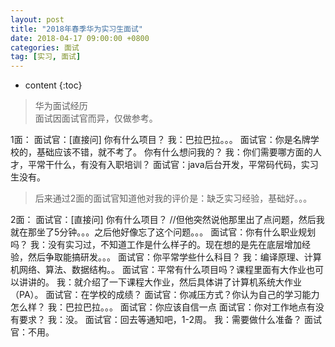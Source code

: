 ```yaml
---
layout: post
title: "2018年春季华为实习生面试"
date: 2018-04-17 09:00:00 +0800 
categories: 面试
tag: [实习, 面试]
---
```

* content
{:toc}

> 华为面试经历
<br>面试因面试官而异，仅做参考。

<!-- more -->
1面：
    面试官：[直接问] 你有什么项目？
    我：巴拉巴拉。。。
    面试官：你是名牌学校的，基础应该不错，就不考了。 你有什么想问我的？
    我：你们需要哪方面的人才，平常干什么，有没有入职培训？
    面试官：java后台开发，平常码代码，实习生没有。
> 后来通过2面的面试官知道他对我的评价是：缺乏实习经验，基础好。。。

2面：
    面试官：[直接问] 你有什么项目？
    //但他突然说他那里出了点问题，然后我就在那坐了5分钟。。。之后他好像忘了这个问题。。。
    面试官：你有什么职业规划吗？
    我：没有实习过，不知道工作是什么样子的。现在想的是先在底层增加经验，然后争取能搞研发。。。
    面试官：你平常学些什么科目？
    我：编译原理、计算机网络、算法、数据结构。。
    面试官：平常有什么项目吗？课程里面有大作业也可以讲讲的。
    我：就介绍了一下课程大作业，然后具体讲了计算机系统大作业（PA）。
    面试官：在学校的成绩？
    面试官：你减压方式？你认为自己的学习能力怎么样？
    我：巴拉巴拉。。。
    面试官：你应该自信一点
    面试官：你对工作地点有没有要求？
    我：没。
    面试官：回去等通知吧，1-2周。
    我：需要做什么准备？
    面试官：不用。